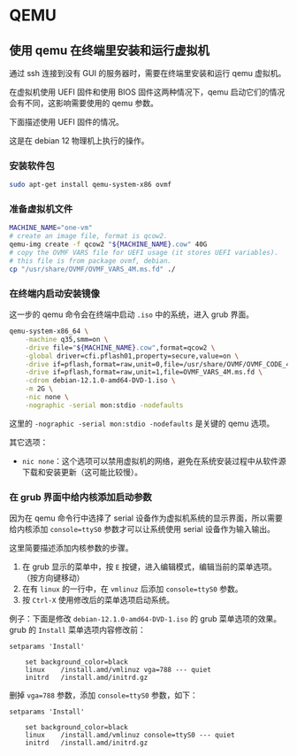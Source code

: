 # QEMU

## 使用 qemu 在终端里安装和运行虚拟机

通过 ssh 连接到没有 GUI 的服务器时，需要在终端里安装和运行 qemu 虚拟机。

在虚拟机使用 UEFI 固件和使用 BIOS 固件这两种情况下，qemu 启动它们的情况会有不同，这影响需要使用的 qemu 参数。

下面描述使用 UEFI 固件的情况。

这是在 debian 12 物理机上执行的操作。

### 安装软件包

``` bash
sudo apt-get install qemu-system-x86 ovmf
```

### 准备虚拟机文件

``` bash
MACHINE_NAME="one-vm"
# create an image file, format is qcow2.
qemu-img create -f qcow2 "${MACHINE_NAME}.cow" 40G
# copy the OVMF VARS file for UEFI usage (it stores UEFI variables).
# this file is from package ovmf, debian.
cp "/usr/share/OVMF/OVMF_VARS_4M.ms.fd" ./
```

### 在终端内启动安装镜像

这一步的 qemu 命令会在终端中启动 `.iso` 中的系统，进入 grub 界面。

``` bash
qemu-system-x86_64 \
    -machine q35,smm=on \
    -drive file="${MACHINE_NAME}.cow",format=qcow2 \
    -global driver=cfi.pflash01,property=secure,value=on \
    -drive if=pflash,format=raw,unit=0,file=/usr/share/OVMF/OVMF_CODE_4M.ms.fd,readonly=on \
    -drive if=pflash,format=raw,unit=1,file=OVMF_VARS_4M.ms.fd \
    -cdrom debian-12.1.0-amd64-DVD-1.iso \
    -m 2G \
    -nic none \
    -nographic -serial mon:stdio -nodefaults
```

这里的 `-nographic -serial mon:stdio -nodefaults` 是关键的 qemu 选项。

其它选项：

- `nic none`：这个选项可以禁用虚拟机的网络，避免在系统安装过程中从软件源下载和安装更新（这可能比较慢）。

### 在 grub 界面中给内核添加启动参数

因为在 qemu 命令行中选择了 serial 设备作为虚拟机系统的显示界面，所以需要给内核添加 `console=ttyS0` 参数才可以让系统使用 serial 设备作为输入输出。

这里简要描述添加内核参数的步骤。

1. 在 grub 显示的菜单中，按 `E` 按键，进入编辑模式，编辑当前的菜单选项。（按方向键移动）
2. 在有 `linux` 的一行中，在 `vmlinuz` 后添加 `console=ttyS0` 参数。
3. 按 `Ctrl-X` 使用修改后的菜单选项启动系统。

例子：下面是修改 `debian-12.1.0-amd64-DVD-1.iso` 的 grub 菜单选项的效果。
grub 的 `Install` 菜单选项内容修改前：
```
setparams 'Install'

    set background_color=black
    linux    /install.amd/vmlinuz vga=788 --- quiet
    initrd   /install.amd/initrd.gz
```
删掉 `vga=788` 参数，添加 `console=ttyS0` 参数，如下：
```
setparams 'Install'

    set background_color=black
    linux    /install.amd/vmlinuz console=ttyS0 --- quiet
    initrd   /install.amd/initrd.gz
```